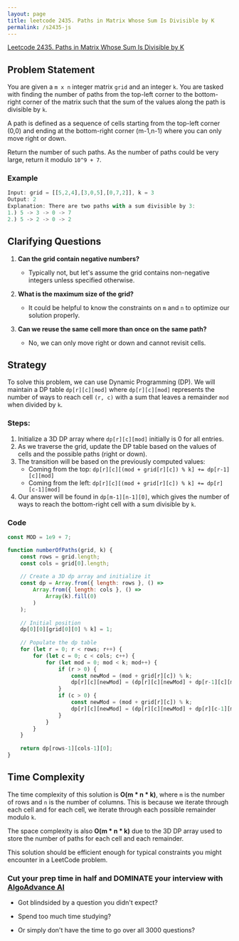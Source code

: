 ```yaml
---
layout: page
title: leetcode 2435. Paths in Matrix Whose Sum Is Divisible by K
permalink: /s2435-js
---
```

[Leetcode 2435. Paths in Matrix Whose Sum Is Divisible by K](https://algoadvance.github.io/algoadvance/l2435)
## Problem Statement

You are given a `m x n` integer matrix `grid` and an integer `k`. You are tasked with finding the number of paths from the top-left corner to the bottom-right corner of the matrix such that the sum of the values along the path is divisible by `k`.

A path is defined as a sequence of cells starting from the top-left corner (0,0) and ending at the bottom-right corner (m-1,n-1) where you can only move right or down.

Return the number of such paths. As the number of paths could be very large, return it modulo `10^9 + 7`.

### Example

```javascript
Input: grid = [[5,2,4],[3,0,5],[0,7,2]], k = 3
Output: 2
Explanation: There are two paths with a sum divisible by 3: 
1.) 5 -> 3 -> 0 -> 7
2.) 5 -> 2 -> 0 -> 2
```

## Clarifying Questions

1. **Can the grid contain negative numbers?**
   - Typically not, but let's assume the grid contains non-negative integers unless specified otherwise.
   
2. **What is the maximum size of the grid?**
   - It could be helpful to know the constraints on `m` and `n` to optimize our solution properly.

3. **Can we reuse the same cell more than once on the same path?**
   - No, we can only move right or down and cannot revisit cells.

## Strategy

To solve this problem, we can use Dynamic Programming (DP). We will maintain a DP table `dp[r][c][mod]` where `dp[r][c][mod]` represents the number of ways to reach cell `(r, c)` with a sum that leaves a remainder `mod` when divided by `k`.

### Steps:

1. Initialize a 3D DP array where `dp[r][c][mod]` initially is 0 for all entries.
2. As we traverse the grid, update the DP table based on the values of cells and the possible paths (right or down).
3. The transition will be based on the previously computed values:
   - Coming from the top: `dp[r][c][(mod + grid[r][c]) % k] += dp[r-1][c][mod]`
   - Coming from the left: `dp[r][c][(mod + grid[r][c]) % k] += dp[r][c-1][mod]`
4. Our answer will be found in `dp[m-1][n-1][0]`, which gives the number of ways to reach the bottom-right cell with a sum divisible by `k`.

### Code

```javascript
const MOD = 1e9 + 7;

function numberOfPaths(grid, k) {
    const rows = grid.length;
    const cols = grid[0].length;
    
    // Create a 3D dp array and initialize it
    const dp = Array.from({ length: rows }, () => 
        Array.from({ length: cols }, () => 
            Array(k).fill(0)
        )
    );
    
    // Initial position
    dp[0][0][grid[0][0] % k] = 1;
    
    // Populate the dp table
    for (let r = 0; r < rows; r++) {
        for (let c = 0; c < cols; c++) {
            for (let mod = 0; mod < k; mod++) {
                if (r > 0) {
                    const newMod = (mod + grid[r][c]) % k;
                    dp[r][c][newMod] = (dp[r][c][newMod] + dp[r-1][c][mod]) % MOD;
                }
                if (c > 0) {
                    const newMod = (mod + grid[r][c]) % k;
                    dp[r][c][newMod] = (dp[r][c][newMod] + dp[r][c-1][mod]) % MOD;
                }
            }
        }
    }
    
    return dp[rows-1][cols-1][0];
}
```

## Time Complexity

The time complexity of this solution is **O(m * n * k)**, where `m` is the number of rows and `n` is the number of columns. This is because we iterate through each cell and for each cell, we iterate through each possible remainder modulo `k`. 

The space complexity is also **O(m * n * k)** due to the 3D DP array used to store the number of paths for each cell and each remainder.

This solution should be efficient enough for typical constraints you might encounter in a LeetCode problem.


### Cut your prep time in half and DOMINATE your interview with [AlgoAdvance AI](https://algoAdvance.com)

- Got blindsided by a question you didn't expect?

- Spend too much time studying?

- Or simply don't have the time to go over all 3000 questions?

